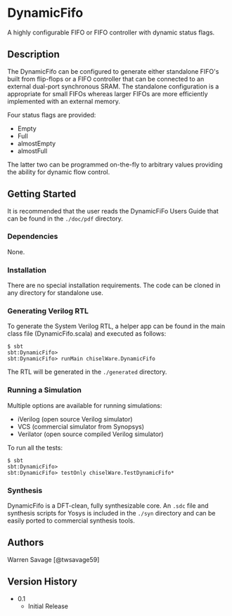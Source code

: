 # DynamicFifo

A highly configurable FIFO or FIFO controller with dynamic status flags.

## Description

The DynamicFifo can be configured to generate either standalone FIFO's built
from flip-flops or a FIFO controller that can be connected to an external 
dual-port synchronous SRAM. The standalone configuration is a appropriate for 
small FIFOs whereas larger FIFOs are more efficiently implemented with an 
external memory.

Four status flags are provided:
* Empty
* Full
* almostEmpty
* almostFull

The latter two can be programmed on-the-fly to arbitrary values providing the 
ability for dynamic flow control.

## Getting Started

It is recommended that the user reads the DynamicFiFo Users Guide that can be 
found in the ```./doc/pdf``` directory.

### Dependencies

None. 

### Installation

There are no special installation requirements. The code can be cloned in any 
directory for standalone use.


### Generating Verilog RTL

To generate the System Verilog RTL, a helper app can be found in the main class 
file (DynamicFifo.scala) and executed as follows:

```
$ sbt
sbt:DynamicFifo>
sbt:DynamicFifo> runMain chiselWare.DynamicFifo
```

The RTL will be generated in the ```./generated``` directory.

### Running a Simulation  

Multiple options are available for running simulations:

* iVerilog (open source Verilog simulator)
* VCS (commercial simulator from Synopsys)
* Verilator (open source compiled Verilog simulator) 

To run all the tests:

```
$ sbt
sbt:DynamicFifo>
sbt:DynamicFifo> testOnly chiselWare.TestDynamicFifo*
```

### Synthesis

DynamicFifo is a DFT-clean, fully synthesizable core. An ```.sdc``` file and synthesis 
scripts for Yosys is included in the ```./syn``` directory and can be easily 
ported to commercial synthesis tools.

## Authors

Warren Savage
[@twsavage59]

## Version History

* 0.1
    * Initial Release

